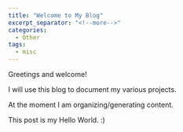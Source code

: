```yaml
---
title: "Welcome to My Blog"
excerpt_separator: "<!--more-->"
categories:
  - Other
tags:
  - misc
---
```


Greetings and welcome!

I will use this blog to document my various projects.

At the moment I am organizing/generating content.

This post is my Hello World. :)